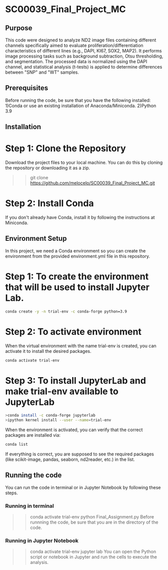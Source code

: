 # SC00039_Final_Project_MC
## Purpose
This code were designed to analyze ND2 image files containing different channels specifically aimed to evaluate proliferation/differentiation characteristics of different lines (e.g., DAPI, KI67, SOX2, MAP2). It performs image processing tasks such as background subtraction, Otsu thresholding, and segmentation. The processed data is normalized using the DAPI channel, and statistical analysis (t-tests) is applied to determine differences between "SNP" and "WT" samples.
## Prerequisites
Before running the code, be sure that you have the following installed:
1)Conda or use an existing installation of Anaconda/Miniconda.
2)Python 3.9
## Installation
# Step 1: Clone the Repository
Download the project files to your local machine. You can do this by cloning the repository or downloading it as a zip.
>> git clone https://github.com/melocelo/SC00039_Final_Project_MC.git
# Step 2: Install Conda
If you don't already have Conda, install it by following the instructions at Miniconda.
## Environment Setup
In this project, we need a Conda environment so you can create the environment from the provided environment.yml file in this repository.
# Step 1: To create the environment that will be used to install Jupyter Lab.
```bash
conda create -y -n trial-env -c conda-forge python=3.9
```
# Step 2: To activate environment
When the virtual environment with the name trial-env is created, you can activate it to install the desired packages.
```bash
conda activate trial-env
```
# Step 3: To install JupyterLab and make trial-env available to JupyterLab
```bash
>conda install -c conda-forge jupyterlab
>ipython kernel install --user --name=trial-env
```

When the environment is activated, you can verify that the correct packages are installed via:
```bash
conda list
```
If everything is correct, you are supposed to see the required packages (like scikit-image, pandas, seaborn, nd2reader, etc.) in the list.
## Running the code 
You can run the code in terminal or in Jupyter Notebook by following these steps.
### Running in terminal
>>conda activate trial-env
>>python Final_Assignment.py
Before runnning the code, be sure that you are in the directory of the code.
### Running in Jupyter Notebook
>>conda activate trial-env
>>jupyter lab
You can open the Python script or notebook in Jupyter and run the cells to execute the analysis.

